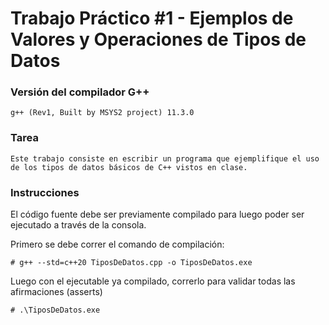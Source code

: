 # Trabajo Práctico #1 - Ejemplos de Valores y Operaciones de Tipos de Datos

### Versión del compilador G++

```
g++ (Rev1, Built by MSYS2 project) 11.3.0
```


### Tarea

```
Este trabajo consiste en escribir un programa que ejemplifique el uso de los tipos de datos básicos de C++ vistos en clase.
```

### Instrucciones

El código fuente debe ser previamente compilado para luego poder ser ejecutado a través de la consola.

Primero se debe correr el comando de compilación:

```
# g++ --std=c++20 TiposDeDatos.cpp -o TiposDeDatos.exe
```

Luego con el ejecutable ya compilado, correrlo para validar todas las afirmaciones (asserts)

```
# .\TiposDeDatos.exe
```